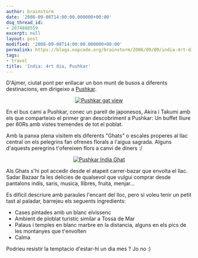 ```yaml
---
author: brainstorm
date: '2008-09-08T14:00:00.000000+00:00'
dsq_thread_id:
- 2874888559
excerpt: null
layout: post
modified: '2008-09-08T14:00:00.000000+00:00'
permalink: https://blogs.nopcode.org/brainstorm/2008/09/09/india-4rt-dia-pushkar/
tags:
- travel
title: 'India: 4rt dia, Pushkar'
---
```


D'Ajmer, ciutat pont per enllacar un bon munt de busos a diferents destinacions, em dirigeixo a [Pushkar][1].

<div class='flickr_photo'>
  <center>
    <a href="http://www.flickr.com/photos/rvalls/2904454924/" title="Pushkar gat view" target="_blank" class="flickr-image aligncenter"><img src="http://farm4.static.flickr.com/3226/2904454924_421b69f573_m.jpg" alt="Pushkar gat view" class="" /></a>
  </center>
</div>

En el bus cami a Pushkar, conec un parell de japonesos, Akira i Takumi amb els que comparteixo el primer gran descobriment a Pushkar: Un buffet lliure per 60Rs amb vistes tremendes de tot el poblat.

Amb la panxa plena visitem els diferents "Ghats" o escales properes al llac central on els pelegrins fan ofrenes florals a l'aigua sagrada. Alguns d'aquests peregrins t'ofereixen flors a canvi de diners :/

<div class='flickr_photo'>
  <center>
    <a href="http://www.flickr.com/photos/rvalls/2903608539/" title="Pushkar India Ghat" target="_blank" class="flickr-image aligncenter"><img src="http://farm4.static.flickr.com/3091/2903608539_4d85d9cabb_m.jpg" alt="Pushkar India Ghat" class="" /></a>
  </center>
</div>

Als Ghats s'hi pot accedir desde el atapeit carrer-bazar que envolta el llac. Sadar Bazaar fa les delicies de qualsevol que vulgui comprar desde pantalons indis, saris, musica, llibres, fruita, menjar...

Es dificil descriure amb paraules l'encant del lloc, pero si voleu tenir un petit tast al paladar, barrejeu els seguents ingredients:

- Cases pintades amb un blanc eivissenc  
- Ambient de ploblat turistic similar a Tossa de Mar  
- Palaus i temples en blanc marbre en la distancia, alguns en els pics de les montanyes que t'envolten  
- Calma

Podrieu resistir la temptacio d'estar-hi un dia mes ? Jo no :)

 [1]: http://en.wikipedia.org/wiki/Pushkar